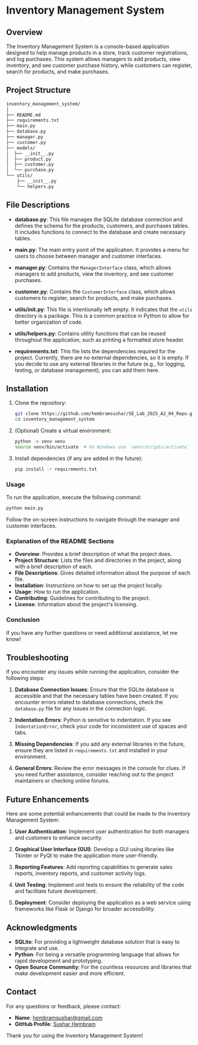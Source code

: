 # Inventory Management System

## Overview

The Inventory Management System is a console-based application designed to help manage products in a store, track customer registrations, and log purchases. This system allows managers to add products, view inventory, and see customer purchase history, while customers can register, search for products, and make purchases.

## Project Structure
```bash
inventory_management_system/
│
├── README.md
├── requirements.txt
├── main.py
├── database.py
├── manager.py
├── customer.py
├── models/
│  ├── __init__.py
│  ├── product.py
│  ├── customer.py
│  └── purchase.py
└── utils/
    ├── __init__.py
    └── helpers.py

```

## File Descriptions

- **database.py**: This file manages the SQLite database connection and defines the schema for the products, customers, and purchases tables. It includes functions to connect to the database and create necessary tables.

- **main.py**: The main entry point of the application. It provides a menu for users to choose between manager and customer interfaces.

- **manager.py**: Contains the `ManagerInterface` class, which allows managers to add products, view the inventory, and see customer purchases.

- **customer.py**: Contains the `CustomerInterface` class, which allows customers to register, search for products, and make purchases.

- **utils/__init__.py**: This file is intentionally left empty. It indicates that the `utils` directory is a package. This is a common practice in Python to allow for better organization of code.

- **utils/helpers.py**: Contains utility functions that can be reused throughout the application, such as printing a formatted store header.

- **requirements.txt**: This file lists the dependencies required for the project. Currently, there are no external dependencies, so it is empty. If you decide to use any external libraries in the future (e.g., for logging, testing, or database management), you can add them here.

## Installation

1. Clone the repository:
   ```bash
   git clone https://github.com/hembramsushar/SE_Lab_2025_A2_04_Repo.git
   cd inventory_management_system
   ```

2. (Optional) Create a virtual environment:
   ```bash
   python -m venv venv
   source venv/bin/activate  # On Windows use `venv\Scripts\activate`
   ```
3. Install dependencies (if any are added in the future):
   ```bash
   pip install -r requirements.txt
   ```

### Usage

To run the application, execute the following command:
```bash
python main.py
```

Follow the on-screen instructions to navigate through the manager and customer interfaces.


### Explanation of the README Sections

- **Overview**: Provides a brief description of what the project does.
- **Project Structure**: Lists the files and directories in the project, along with a brief description of each.
- **File Descriptions**: Gives detailed information about the purpose of each file.
- **Installation**: Instructions on how to set up the project locally.
- **Usage**: How to run the application.
- **Contributing**: Guidelines for contributing to the project.
- **License**: Information about the project's licensing.

### Conclusion

If you have any further questions or need additional assistance, let me know!

## Troubleshooting

If you encounter any issues while running the application, consider the following steps:

1. **Database Connection Issues**: Ensure that the SQLite database is accessible and that the necessary tables have been created. If you encounter errors related to database connections, check the `database.py` file for any issues in the connection logic.

2. **Indentation Errors**: Python is sensitive to indentation. If you see `IndentationError`, check your code for inconsistent use of spaces and tabs.

3. **Missing Dependencies**: If you add any external libraries in the future, ensure they are listed in `requirements.txt` and installed in your environment.

4. **General Errors**: Review the error messages in the console for clues. If you need further assistance, consider reaching out to the project maintainers or checking online forums.

## Future Enhancements

Here are some potential enhancements that could be made to the Inventory Management System:

1. **User  Authentication**: Implement user authentication for both managers and customers to enhance security.

2. **Graphical User Interface (GUI)**: Develop a GUI using libraries like Tkinter or PyQt to make the application more user-friendly.

3. **Reporting Features**: Add reporting capabilities to generate sales reports, inventory reports, and customer activity logs.

4. **Unit Testing**: Implement unit tests to ensure the reliability of the code and facilitate future development.

5. **Deployment**: Consider deploying the application as a web service using frameworks like Flask or Django for broader accessibility.

## Acknowledgments

- **SQLite**: For providing a lightweight database solution that is easy to integrate and use.
- **Python**: For being a versatile programming language that allows for rapid development and prototyping.
- **Open Source Community**: For the countless resources and libraries that make development easier and more efficient.

## Contact

For any questions or feedback, please contact:

- **Name**: [hembramsushar@gmail.com](https://mail.google.com/mail/?view=cm&fs=1&to=hembramsushar@gmail.com&cc=anaysaha2005@gmail.com,popu.2003.pd@gmail.com&su=Queries%20related%20to%20the%20Repository%20%22SE_Lab_2025_A2_04_Repo%22)
- **GitHub Profile**: [Sushar Hembram](https://github.com/hembramsushar)

Thank you for using the Inventory Management System!
